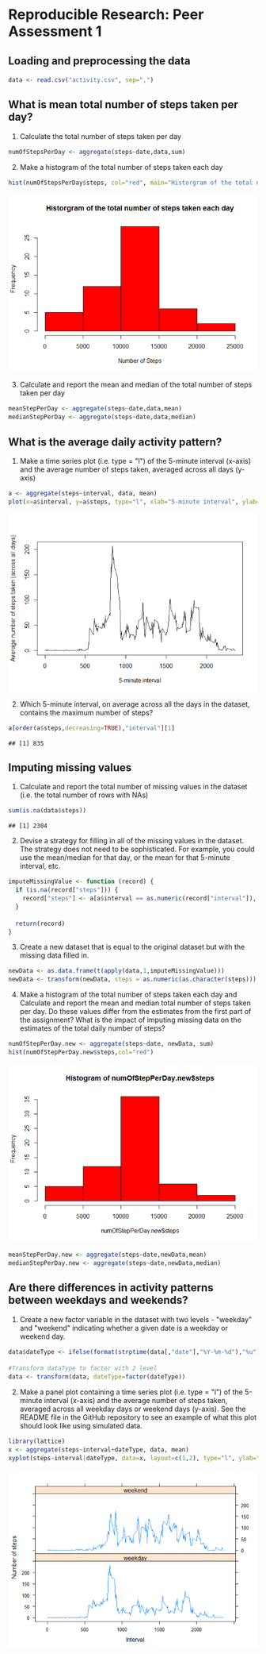 # Reproducible Research: Peer Assessment 1


## Loading and preprocessing the data

```r
data <- read.csv("activity.csv", sep=",")
```

## What is mean total number of steps taken per day?
1. Calculate the total number of steps taken per day

```r
numOfStepsPerDay <- aggregate(steps~date,data,sum)
```

2. Make a histogram of the total number of steps taken each day

```r
hist(numOfStepsPerDay$steps, col="red", main="Historgram of the total number of steps taken each day", xlab="Number of Steps")
```

![](PA1_template_files/figure-html/unnamed-chunk-3-1.png) 

3. Calculate and report the mean and median of the total number of steps taken per day

```r
meanStepPerDay <- aggregate(steps~date,data,mean)
medianStepPerDay <- aggregate(steps~date,data,median)
```

## What is the average daily activity pattern?
1. Make a time series plot (i.e. type = "l") of the 5-minute interval (x-axis) and the average number of steps taken, averaged across all days (y-axis)

```r
a <- aggregate(steps~interval, data, mean)
plot(x=a$interval, y=a$steps, type="l", xlab="5-minute interval", ylab="Average number of steps taken (across all days)")
```

![](PA1_template_files/figure-html/unnamed-chunk-5-1.png) 

2. Which 5-minute interval, on average across all the days in the dataset, contains the maximum number of steps?

```r
a[order(a$steps,decreasing=TRUE),"interval"][1]
```

```
## [1] 835
```

## Imputing missing values
1. Calculate and report the total number of missing values in the dataset (i.e. the total number of rows with NAs)

```r
sum(is.na(data$steps))
```

```
## [1] 2304
```

2. Devise a strategy for filling in all of the missing values in the dataset. The strategy does not need to be sophisticated. For example, you could use the mean/median for that day, or the mean for that 5-minute interval, etc.

```r
imputeMissingValue <- function (record) {
  if (is.na(record["steps"])) {
    record["steps"] <- a[a$interval == as.numeric(record["interval"]), "steps"]
  }
  
  return(record)
}
```

3. Create a new dataset that is equal to the original dataset but with the missing data filled in.

```r
newData <- as.data.frame(t(apply(data,1,imputeMissingValue)))
newData <- transform(newData, steps = as.numeric(as.character(steps)))
```

4. Make a histogram of the total number of steps taken each day and Calculate and report the mean and median total number of steps taken per day. Do these values differ from the estimates from the first part of the assignment? What is the impact of imputing missing data on the estimates of the total daily number of steps?

```r
numOfStepPerDay.new <- aggregate(steps~date, newData, sum)
hist(numOfStepPerDay.new$steps,col="red")
```

![](PA1_template_files/figure-html/unnamed-chunk-10-1.png) 

```r
meanStepPerDay.new <- aggregate(steps~date,newData,mean)
medianStepPerDay.new <- aggregate(steps~date,newData,median)
```

## Are there differences in activity patterns between weekdays and weekends?
1. Create a new factor variable in the dataset with two levels - "weekday" and "weekend" indicating whether a given date is a weekday or weekend day.

```r
data$dateType <- ifelse(format(strptime(data[,"date"],"%Y-%m-%d"),"%u") >= 6, "weekend", "weekday")

#Transform dataType to factor with 2 level
data <- transform(data, dateType=factor(dateType))
```

2. Make a panel plot containing a time series plot (i.e. type = "l") of the 5-minute interval (x-axis) and the average number of steps taken, averaged across all weekday days or weekend days (y-axis). See the README file in the GitHub repository to see an example of what this plot should look like using simulated data.


```r
library(lattice)
x <- aggregate(steps~interval+dateType, data, mean)
xyplot(steps~interval|dateType, data=x, layout=c(1,2), type="l", ylab="Number of steps", xlab="Interval")
```

![](PA1_template_files/figure-html/unnamed-chunk-12-1.png) 


